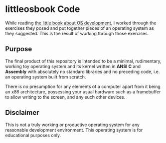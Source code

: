 # littleosbook Code

While reading [the little book about OS development](https://littleosbook.github.io/), I worked through the exercises they posed and put together pieces of an operating system as they suggested. This is the result of working through those exercises.

## Purpose

The final product of this repository is intended to be a minimal, rudimentary, working toy operating system and its kernel written in **ANSI C** and **Assembly** with absolutely no standard libraries and no preceding code, i.e. an operating system built from scratch.

There is *no* presumption for any elements of a computer apart from it being an x86 architecture, possessing your usual hardware such as a framebuffer to allow writing to the screen, and any such other devices.

## Disclaimer

This is not a truly working or productive operating system for any reasonable development environment. This operating system is for educational purposes only.

